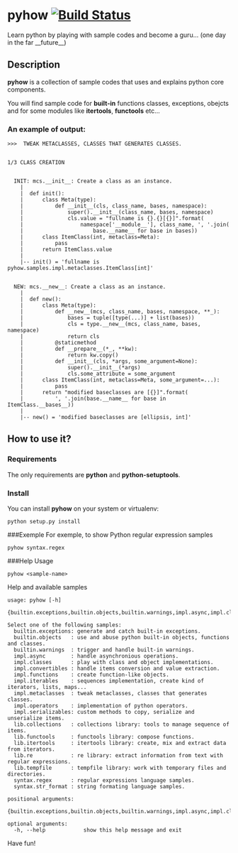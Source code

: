 # pyhow [![Build Status](https://travis-ci.org/yoeo/pyhow.svg?branch=master)](https://travis-ci.org/yoeo/pyhow)
Learn python by playing with sample codes and become a guru... (one day in the far \_\_future\_\_)

## Description
**pyhow** is a collection of sample codes that uses and explains python core components.

You will find sample code for **built-in** functions classes, exceptions, obejcts and for some modules like **itertools**, **functools** etc...

### An example of output:
```
>>>  TWEAK METACLASSES, CLASSES THAT GENERATES CLASSES. 


1/3 CLASS CREATION


  INIT: mcs.__init__: Create a class as an instance.
    |
    |  def init():
    |      class Meta(type):
    |          def __init__(cls, class_name, bases, namespace):
    |              super().__init__(class_name, bases, namespace)
    |              cls.value = "fullname is {}.{}[{}]".format(
    |                  namespace['__module__'], class_name, ', '.join(
    |                      base.__name__ for base in bases))
    |      class ItemClass(int, metaclass=Meta):
    |          pass
    |      return ItemClass.value
    |
    |-- init() = 'fullname is pyhow.samples.impl.metaclasses.ItemClass[int]'


  NEW: mcs.__new__: Create a class as an instance.
    |
    |  def new():
    |      class Meta(type):
    |          def __new__(mcs, class_name, bases, namespace, **_):
    |              bases = tuple([type(...)] + list(bases))
    |              cls = type.__new__(mcs, class_name, bases, namespace)
    |              return cls
    |          @staticmethod
    |          def __prepare__(*_, **kw):
    |              return kw.copy()
    |          def __init__(cls, *args, some_argument=None):
    |              super().__init__(*args)
    |              cls.some_attribute = some_argument
    |      class ItemClass(int, metaclass=Meta, some_argument=...):
    |          pass
    |      return "modified baseclasses are [{}]".format(
    |          ', '.join(base.__name__ for base in ItemClass.__bases__))
    |
    |-- new() = 'modified baseclasses are [ellipsis, int]'
```

## How to use it?
### Requirements
The only requirements are **python** and **python-setuptools**.

### Install
You can install **pyhow** on your system or virtualenv:
```
python setup.py install
```

###Exemple
For exemple, to show Python regular expression samples
```
pyhow syntax.regex
```

###Help
Usage
```
pyhow <sample-name>
```
Help and available samples
```
usage: pyhow [-h]
             {builtin.exceptions,builtin.objects,builtin.warnings,impl.async,impl.classes,impl.convertibles,impl.functions,impl.iterables,impl.metaclasses,impl.operators,impl.serializables,lib.collections,lib.functools,lib.itertools,lib.re,lib.tempfile,syntax.regex,syntax.str_format}

Select one of the following samples:
  builtin.exceptions: generate and catch built-in exceptions.
  builtin.objects   : use and abuse python built-in objects, functions and classes.
  builtin.warnings  : trigger and handle built-in warnings.
  impl.async        : handle asynchronious operations.
  impl.classes      : play with class and object implementations.
  impl.convertibles : handle items conversion and value extraction.
  impl.functions    : create function-like objects.
  impl.iterables    : sequences implementation, create kind of iterators, lists, maps...
  impl.metaclasses  : tweak metaclasses, classes that generates classes.
  impl.operators    : implementation of python operators.
  impl.serializables: custom methods to copy, serialize and unserialize items.
  lib.collections   : collections library: tools to manage sequence of items.
  lib.functools     : functools library: compose functions.
  lib.itertools     : itertools library: create, mix and extract data from iterators.
  lib.re            : re library: extract information from text with regular expressions.
  lib.tempfile      : tempfile library: work with temporary files and directories.
  syntax.regex      : regular expressions language samples.
  syntax.str_format : string formating language samples.

positional arguments:
  {builtin.exceptions,builtin.objects,builtin.warnings,impl.async,impl.classes,impl.convertibles,impl.functions,impl.iterables,impl.metaclasses,impl.operators,impl.serializables,lib.collections,lib.functools,lib.itertools,lib.re,lib.tempfile,syntax.regex,syntax.str_format}

optional arguments:
  -h, --help            show this help message and exit
```

Have fun!
